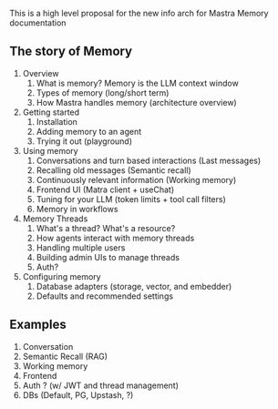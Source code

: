 This is a high level proposal for the new info arch for Mastra Memory documentation

## The story of Memory

1. Overview
   1. What is memory? Memory is the LLM context window
   2. Types of memory (long/short term)
   3. How Mastra handles memory (architecture overview)
2. Getting started
   1. Installation
   2. Adding memory to an agent
   3. Trying it out (playground)
3. Using memory
   1. Conversations and turn based interactions (Last messages)
   2. Recalling old messages (Semantic recall)
   3. Continuously relevant information (Working memory)
   4. Frontend UI (Matra client + useChat)
   5. Tuning for your LLM (token limits + tool call filters)
   6. Memory in workflows
4. Memory Threads
   1. What's a thread? What's a resource?
   2. How agents interact with memory threads
   3. Handling multiple users
   4. Building admin UIs to manage threads
   5. Auth?
5. Configuring memory
   1. Database adapters (storage, vector, and embedder)
   2. Defaults and recommended settings

## Examples

1. Conversation
2. Semantic Recall (RAG)
3. Working memory
4. Frontend
5. Auth ? (w/ JWT and thread management)
6. DBs (Default, PG, Upstash, ?)
